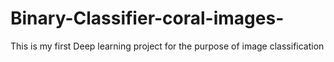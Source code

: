 # Binary-Classifier-coral-images-
This is my first Deep learning project for the purpose of image classification
